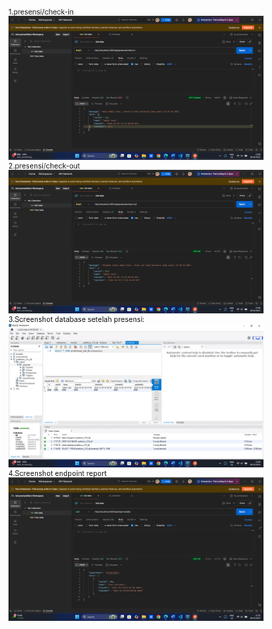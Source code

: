 1.presensi/check-in
![alt text](<Screenshot 2025-10-28 174818.png>)
2.presensi/check-out
![alt text](<Screenshot 2025-10-28 174843.png>)
3.Screenshot database setelah presensi:
![alt text](<Screenshot 2025-10-28 174919.png>)
4.Screenshot endpoint report
![alt text](<Screenshot 2025-10-28 175125.png>)